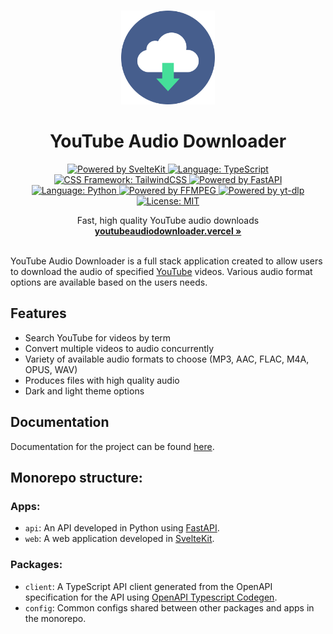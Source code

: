 <p align="center">
  <br />
  <img width="150" height="150" src="./apps/web/static/images/logo.png" alt="Logo">
  <h1 align="center"><b>YouTube Audio Downloader</b></h1>
  <div align="center">
    <a href="https://kit.svelte.dev/">
      <img src="https://img.shields.io/badge/Powered%20by-Svelte-%23FF3E00.svg?style=flat&logo=svelte" alt="Powered by SvelteKit">
    </a>
    <a href="https://www.typescriptlang.org/">
      <img src="https://img.shields.io/badge/Language-Typescript-%233178C6.svg?style=flat&logo=typescript" alt="Language: TypeScript">
    </a>
    <a href="https://tailwindcss.com">
      <img src="https://img.shields.io/badge/CSS%20Framework-TailwindCSS-%2306B6D4?logo=tailwindcss" alt="CSS Framework: TailwindCSS">
    </a>
    <a href="https://fastapi.tiangolo.com/">
      <img src="https://img.shields.io/badge/Powered%20by-FastAPI-%23009688.svg?style=flat&logo=fastapi" alt="Powered by FastAPI">
    </a>
    <a href="https://www.python.org/">
      <img src="https://img.shields.io/badge/Language-Python-%233776AB.svg?style=flat&logo=python" alt="Language: Python">
    </a>
    <a href="https://www.ffmpeg.org/">
      <img src="https://img.shields.io/badge/Powered%20by-FFMPEG-%23007808.svg?style=flat&logo=ffmpeg" alt="Powered by FFMPEG">
    </a>
    <a href="https://github.com/yt-dlp/yt-dlp">
      <img src="https://img.shields.io/badge/Powered%20by-yt--dlp-%23FF0000.svg?style=flat&logo=youtube" alt="Powered by yt-dlp">
    </a>
    <a href="https://github.com/jordanshatford/youtubeaudiodownloader/blob/main/LICENSE">
      <img src="https://img.shields.io/badge/License-MIT-black.svg?style=flat&logo=license" alt="License: MIT">
    </a>
  </div>
  <p align="center">
    Fast, high quality YouTube audio downloads
    <br />
    <a href="https://youtubeaudiodownloader.vercel.app/"><strong>youtubeaudiodownloader.vercel »</strong></a>
    <br />
    <br />
  </p>
</p>

YouTube Audio Downloader is a full stack application created to allow users to download the audio of specified [YouTube](https://www.youtube.com/) videos. Various audio format options are available based on the users needs.

## Features
  - Search YouTube for videos by term
  - Convert multiple videos to audio concurrently
  - Variety of available audio formats to choose (MP3, AAC, FLAC, M4A, OPUS, WAV)
  - Produces files with high quality audio
  - Dark and light theme options

## Documentation
Documentation for the project can be found [here](./docs/README.md).

## Monorepo structure:

### Apps:
- `api`: An API developed in Python using [FastAPI](https://fastapi.tiangolo.com/).
- `web`: A web application developed in [SvelteKit](https://kit.svelte.dev/).

### Packages:
- `client`: A TypeScript API client generated from the OpenAPI specification for the API using [OpenAPI Typescript Codegen](https://github.com/ferdikoomen/openapi-typescript-codegen/blob/master/docs/basic-usage.md).
- `config`: Common configs shared between other packages and apps in the monorepo.
